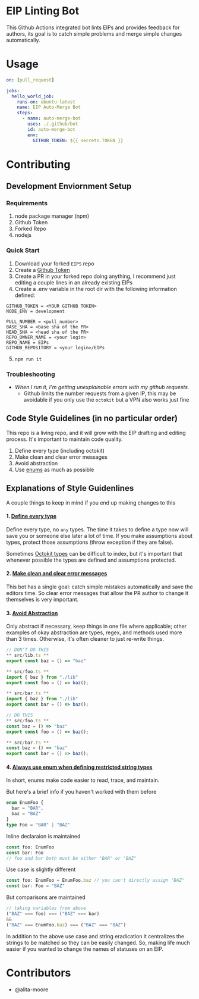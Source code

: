 # EIP Linting Bot

This Github Actions integrated bot lints EIPs and provides feedback for authors, its goal is to catch simple problems and merge simple changes automatically.
# Usage

```yml
on: [pull_request]

jobs:
  hello_world_job:
    runs-on: ubuntu-latest
    name: EIP Auto-Merge Bot
    steps:
      - name: auto-merge-bot
        uses: ./.github/bot
        id: auto-merge-bot
        env:
          GITHUB_TOKEN: ${{ secrets.TOKEN }}
```

# Contributing
## Development Enviornment Setup
### Requirements
1) node package manager (npm)
2) Github Token 
3) Forked Repo
4) nodejs

### Quick Start
1) Download your forked `EIPS` repo
2) Create a [Github Token](/creating-a-personal-access-token)
3) Create a PR in your forked repo doing anything, I recommend just editing a couple lines in an already existing EIPs
4) Create a .env variable in the root dir with the following information defined:

```
GITHUB_TOKEN = <YOUR GITHUB TOKEN>
NODE_ENV = development

PULL_NUMBER = <pull_number>
BASE_SHA = <base sha of the PR>
HEAD_SHA = <head sha of the PR>
REPO_OWNER_NAME = <your login>
REPO_NAME = EIPs
GITHUB_REPOSITORY = <your login>/EIPs
```
5) `npm run it`
### Troubleshooting
- <i>When I run it, I'm getting unexplainable errors with my github requests.</i>
  - Github limits the number requests from a given IP, this may be avoidable if you only use the `octokit` but a VPN also works just fine
## Code Style Guidelines (in no particular order)
This repo is a living repo, and it will grow with the EIP drafting and editing process. It's important to maintain code quality.

1) Define every type (including octokit)
2) Make clean and clear error messages
3) Avoid abstraction
4) Use [enums](https://www.sohamkamani.com/javascript/enums/) as much as possible
## Explanations of Style Guidenlines
A couple things to keep in mind if you end up making changes to this

#### 1. <ins>Define every type</ins>
Define every type, no `any` types. The time it takes to define a type now will save you or someone else later a lot of time. If you make assumptions about types, protect those assumptions (throw exception if they are false).

Sometimes [Octokit types](https://www.npmjs.com/package/@octokit/types) can be difficult to index, but it's important that whenever possible the types are defined and assumptions protected.

#### 2. <ins>Make clean and clear error messages</ins>
This bot has a single goal: catch simple mistakes automatically and save the editors time. So clear error messages that allow the PR author to change it themselves is very important.

#### 3. <ins>Avoid Abstraction</ins>
Only abstract if necessary, keep things in one file where applicable; other examples of okay abstraction are types, regex, and methods used more than 3 times. Otherwise, it's often cleaner to just re-write things.
```javascript
// DON'T DO THIS
** src/lib.ts **
export const baz = () => "baz"

** src/foo.ts **
import { baz } from "./lib"
export const foo = () => baz();

** src/bar.ts **
import { baz } from "./lib"
export const bar = () => baz();

// DO THIS
** src/foo.ts **
const baz = () => "baz"
export const foo = () => baz();

** src/bar.ts **
const baz = () => "baz"
export const bar = () => baz();
```
#### 4. <ins>Always use enum when defining restricted string types</ins>
In short, enums make code easier to read, trace, and maintain. 

But here's a brief info if you haven't worked with them before

```typescript
enum EnumFoo {
  bar = "BAR",
  baz = "BAZ"
}
type Foo = "BAR" | "BAZ"
```
Inline declaraion is maintained
```typescript
const foo: EnumFoo
const bar: Foo
// foo and bar both must be either "BAR" or "BAZ"
```
Use case is slightly different
```typescript
const foo: EnumFoo = EnumFoo.baz // you can't directly assign "BAZ"
const bar: Foo = "BAZ"
```
But comparisons are maintained
```typescript
// taking variables from above
("BAZ" === foo) === ("BAZ" === bar)
&&
("BAZ" === EnumFoo.baz) === ("BAZ" === "BAZ")
```
In addition to the above use case and string eradication it centralizes the strings to be matched so they can be easily changed. So, making life much easier if you wanted to change the names of statuses on an EIP.

# Contributors
- @alita-moore
